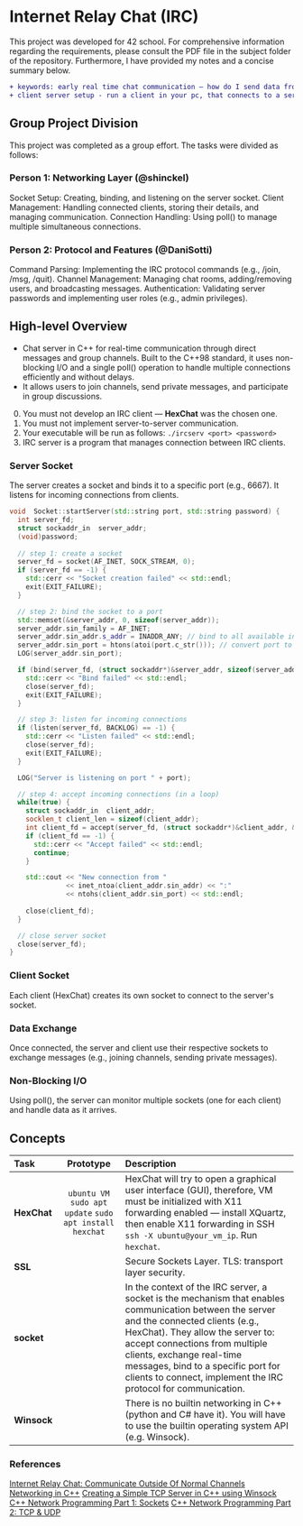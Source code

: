 # Internet Relay Chat (IRC)
This project was developed for 42 school. For comprehensive information regarding the requirements, please consult the PDF file in the subject folder of the repository. Furthermore, I have provided my notes and a concise summary below.

```diff
+ keywords: early real time chat communication — how do I send data from one thing to another?
+ client server setup - run a client in your pc, that connects to a server. Everybody else connected to that server can communicate in real time.
```

## Group Project Division

This project was completed as a group effort. The tasks were divided as follows:

### Person 1: Networking Layer (@shinckel)
Socket Setup: Creating, binding, and listening on the server socket.
Client Management: Handling connected clients, storing their details, and managing communication.
Connection Handling: Using poll() to manage multiple simultaneous connections.

### Person 2: Protocol and Features (@DaniSotti)
Command Parsing: Implementing the IRC protocol commands (e.g., /join, /msg, /quit).
Channel Management: Managing chat rooms, adding/removing users, and broadcasting messages. Authentication: Validating server passwords and implementing user roles (e.g., admin privileges).

## High-level Overview

- Chat server in C++ for real-time communication through direct messages and group channels. Built to the C++98 standard, it uses non-blocking I/O and a single poll() operation to handle multiple connections efficiently and without delays.
- It allows users to join channels, send private messages, and participate in group discussions.

0. You must not develop an IRC client — **HexChat** was the chosen one.
1. You must not implement server-to-server communication.
2. Your executable will be run as follows: `./ircserv <port> <password>`
3. IRC server is a program that manages connection between IRC clients.

### Server Socket
The server creates a socket and binds it to a specific port (e.g., 6667). It listens for incoming connections from clients.

```c++
void  Socket::startServer(std::string port, std::string password) {
  int server_fd;
  struct sockaddr_in  server_addr;
  (void)password;
  
  // step 1: create a socket
  server_fd = socket(AF_INET, SOCK_STREAM, 0);
  if (server_fd == -1) {
    std::cerr << "Socket creation failed" << std::endl;
    exit(EXIT_FAILURE);
  }

  // step 2: bind the socket to a port
  std::memset(&server_addr, 0, sizeof(server_addr));
  server_addr.sin_family = AF_INET;
  server_addr.sin_addr.s_addr = INADDR_ANY; // bind to all available interfaces
  server_addr.sin_port = htons(atoi(port.c_str())); // convert port to network byte order
  LOG(server_addr.sin_port);

  if (bind(server_fd, (struct sockaddr*)&server_addr, sizeof(server_addr)) == -1) {
    std::cerr << "Bind failed" << std::endl;
    close(server_fd);
    exit(EXIT_FAILURE);
  }

  // step 3: listen for incoming connections
  if (listen(server_fd, BACKLOG) == -1) {
    std::cerr << "Listen failed" << std::endl;
    close(server_fd);
    exit(EXIT_FAILURE);
  }

  LOG("Server is listening on port " + port);

  // step 4: accept incoming connections (in a loop)
  while(true) {
    struct sockaddr_in  client_addr;
    socklen_t client_len = sizeof(client_addr);
    int client_fd = accept(server_fd, (struct sockaddr*)&client_addr, &client_len);
    if (client_fd == -1) {
      std::cerr << "Accept failed" << std::endl;
      continue;
    }

    std::cout << "New connection from "
              << inet_ntoa(client_addr.sin_addr) << ":"
              << ntohs(client_addr.sin_port) << std::endl;
    
    close(client_fd);
  }

  // close server socket
  close(server_fd);
}
```

### Client Socket
Each client (HexChat) creates its own socket to connect to the server's socket.

### Data Exchange
Once connected, the server and client use their respective sockets to exchange messages (e.g., joining channels, sending private messages).

### Non-Blocking I/O
Using poll(), the server can monitor multiple sockets (one for each client) and handle data as it arrives.

## Concepts

| Task | Prototype | Description |
|:----|:-----:|:--------|
| **HexChat** | `ubuntu VM` `sudo apt update` `sudo apt install hexchat` | HexChat will try to open a graphical user interface (GUI), therefore, VM must be initialized with X11 forwarding enabled — install XQuartz, then enable X11 forwarding in SSH `ssh -X ubuntu@your_vm_ip`. Run `hexchat`. |
| **SSL** | | Secure Sockets Layer. TLS: transport layer security. |
| **socket** | | In the context of the IRC server, a socket is the mechanism that enables communication between the server and the connected clients (e.g., HexChat). They allow the server to: accept connections from multiple clients, exchange real-time messages, bind to a specific port for clients to connect, implement the IRC protocol for communication. |
| **Winsock** | | There is no builtin networking in C++ (python and C# have it). You will have to use the builtin operating system API (e.g. Winsock). |

### References
[Internet Relay Chat: Communicate Outside Of Normal Channels](https://www.youtube.com/watch?v=FxZ2epcJ9l0)<br />
[Networking in C++](https://www.youtube.com/watch?v=jS9rBienEFQ)
[Creating a Simple TCP Server in C++ using Winsock](https://medium.com/@tharunappu2004/creating-a-simple-tcp-server-in-c-using-winsock-b75dde86dd39)
[C++ Network Programming Part 1: Sockets](https://www.youtube.com/watch?v=gntyAFoZp-E)
[C++ Network Programming Part 2: TCP & UDP](https://www.youtube.com/watch?v=sXW_sNGvqcU)

